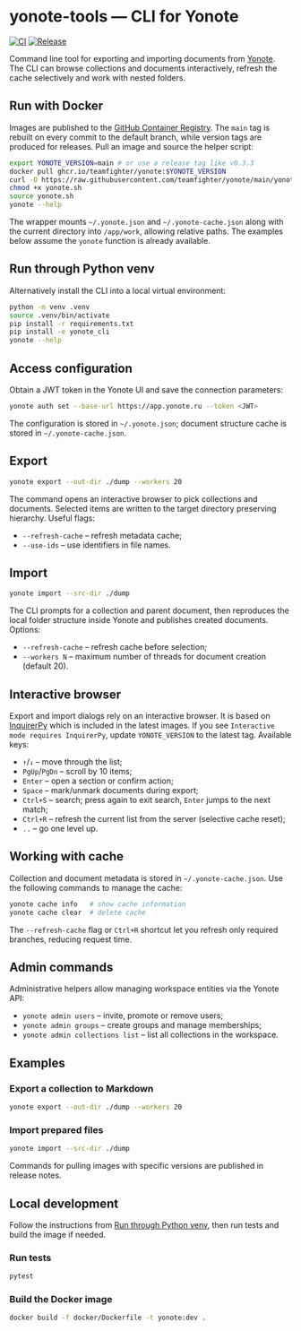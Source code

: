 # yonote-tools — CLI for Yonote

[![CI](https://github.com/teamfighter/yonote/actions/workflows/ci.yml/badge.svg)](https://github.com/teamfighter/yonote/actions/workflows/ci.yml)
[![Release](https://github.com/teamfighter/yonote/actions/workflows/release.yml/badge.svg)](https://github.com/teamfighter/yonote/actions/workflows/release.yml)

Command line tool for exporting and importing documents from [Yonote](https://yonote.ru). The CLI can browse collections and documents interactively, refresh the cache selectively and work with nested folders.

## Run with Docker

Images are published to the [GitHub Container Registry](https://github.com/teamfighter/yonote/pkgs/container/yonote). The `main` tag is rebuilt on every commit to the default branch, while version tags are produced for releases. Pull an image and source the helper script:

```bash
export YONOTE_VERSION=main # or use a release tag like v0.3.3
docker pull ghcr.io/teamfighter/yonote:$YONOTE_VERSION
curl -O https://raw.githubusercontent.com/teamfighter/yonote/main/yonote.sh
chmod +x yonote.sh
source yonote.sh
yonote --help
```

The wrapper mounts `~/.yonote.json` and `~/.yonote-cache.json` along with the current directory into `/app/work`, allowing relative paths. The examples below assume the `yonote` function is already available.

## Run through Python venv

Alternatively install the CLI into a local virtual environment:

```bash
python -m venv .venv
source .venv/bin/activate
pip install -r requirements.txt
pip install -e yonote_cli
yonote --help
```

## Access configuration

Obtain a JWT token in the Yonote UI and save the connection parameters:

```bash
yonote auth set --base-url https://app.yonote.ru --token <JWT>
```

The configuration is stored in `~/.yonote.json`; document structure cache is stored in `~/.yonote-cache.json`.

## Export

```bash
yonote export --out-dir ./dump --workers 20
```

The command opens an interactive browser to pick collections and documents. Selected items are written to the target directory preserving hierarchy. Useful flags:

- `--refresh-cache` – refresh metadata cache;
- `--use-ids` – use identifiers in file names.

## Import

```bash
yonote import --src-dir ./dump
```

The CLI prompts for a collection and parent document, then reproduces the local folder structure inside Yonote and publishes created documents. Options:

- `--refresh-cache` – refresh cache before selection;
- `--workers N` – maximum number of threads for document creation (default 20).

## Interactive browser

Export and import dialogs rely on an interactive browser. It is based on [InquirerPy](https://github.com/kazhala/InquirerPy) which is included in the latest images. If you see `Interactive mode requires InquirerPy`, update `YONOTE_VERSION` to the latest tag. Available keys:

- `↑`/`↓` – move through the list;
- `PgUp`/`PgDn` – scroll by 10 items;
- `Enter` – open a section or confirm action;
- `Space` – mark/unmark documents during export;
- `Ctrl+S` – search; press again to exit search, `Enter` jumps to the next match;
- `Ctrl+R` – refresh the current list from the server (selective cache reset);
- `..` – go one level up.

## Working with cache

Collection and document metadata is stored in `~/.yonote-cache.json`. Use the following commands to manage the cache:

```bash
yonote cache info   # show cache information
yonote cache clear  # delete cache
```

The `--refresh-cache` flag or `Ctrl+R` shortcut let you refresh only required branches, reducing request time.

## Admin commands

Administrative helpers allow managing workspace entities via the Yonote API:

- `yonote admin users` – invite, promote or remove users;
- `yonote admin groups` – create groups and manage memberships;
- `yonote admin collections list` – list all collections in the workspace.

## Examples

### Export a collection to Markdown

```bash
yonote export --out-dir ./dump --workers 20
```

### Import prepared files

```bash
yonote import --src-dir ./dump
```

Commands for pulling images with specific versions are published in release notes.

## Local development

Follow the instructions from [Run through Python venv](#run-through-python-venv), then run tests and build the image if needed.

### Run tests

```bash
pytest
```

### Build the Docker image

```bash
docker build -f docker/Dockerfile -t yonote:dev .
```
